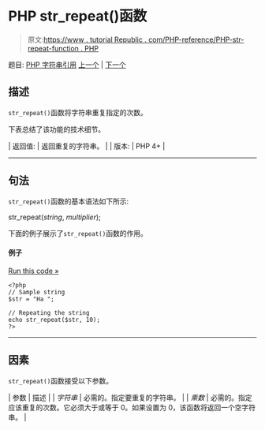 # PHP str_repeat()函数

> 原文:[https://www . tutorial Republic . com/PHP-reference/PHP-str-repeat-function . PHP](https://www.tutorialrepublic.com/php-reference/php-str-repeat-function.php)

题目: [PHP 字符串引用](php-string-functions.php) [上一个](php-str-pad-function.php) | [下一个](php-str-replace-function.php)

## 描述

`str_repeat()`函数将字符串重复指定的次数。

下表总结了该功能的技术细节。

| 返回值: | 返回重复的字符串。 |
| 版本: | PHP 4+ |

* * *

## 句法

`str_repeat()`函数的基本语法如下所示:

str_repeat(*string*, *multiplier*);

下面的例子展示了`str_repeat()`函数的作用。

#### 例子

[Run this code »](../codelab.php?topic=php&file=repeat-a-string "Run this code to view the output")

```
<?php
// Sample string
$str = "Ha ";

// Repeating the string
echo str_repeat($str, 10);
?>
```

* * *

## 因素

`str_repeat()`函数接受以下参数。

| 参数 | 描述 |
| *字符串* | 必需的。指定要重复的字符串。 |
| *乘数* | 必需的。指定应该重复的次数。它必须大于或等于 0。如果设置为 0，该函数将返回一个空字符串。 |